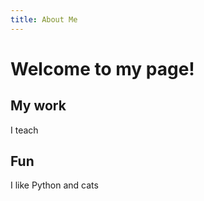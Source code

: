 ```yaml
---
title: About Me
---
```


# Welcome to my page!

## My work

I teach

## Fun

I like Python and cats
